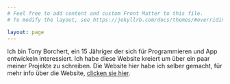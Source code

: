 ```yaml
---
# Feel free to add content and custom Front Matter to this file.
# To modify the layout, see https://jekyllrb.com/docs/themes/#overriding-theme-defaults

layout: page
---
```


Ich bin Tony Borchert, ein 15 Jähriger der sich für Programmieren und App entwickeln interessiert. Ich habe diese Website kreiert um über ein paar meiner Projekte zu schreiben. Die Website hier habe ich selber gemacht, für mehr info über die Website, [clicken sie hier](https://tonyborchert.xyz/website/).
